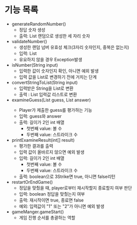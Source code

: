 # 기능 목록

- generateRandomNumber()
  - 정답 숫자 생성
  - 출력: List<Integer> 랜덤으로 생성한 세 자리 숫자
- validateNumber()
  - 생성한 랜덤 넘버 유효성 체크(3자리 숫자인지, 중복은 없는지)
  - 입력: List<Integer>
  - 유요하지 않을 경우 Exception발생
- isNumber(String input)
  - 입력한 값이 숫자인지 확인, 아니면 예외 발생
  - 입력 값을 List로 변경하기 전에 거치는 단계
- convertStringToList(String input)
  - 입력받은 String을 List로 변환
  - 출력 : List<Integer> 입력값 리스트로 변환
- examineGuess(List<Integer> guess, List<Integer> answer)
  - Player가 제출한 guess를 평가하는 기능
  - 입력: guess와 answer
  - 출력: 길이가 2인 int 배열
      - 첫번째 value: 볼 수
      - 두번째 value: 스트라이크 수
- printExamineResult(int[] result)
  - 평가한 결과를 출력
  - 입력 값이 올바르지 않으면 예외 발생
  - 입력: 길이가 2인 int 배열
    - 첫번째 value: 볼 수
    - 두번째 value: 스트라이크 수
  - 출력: boolean으로 3Strike면 true, 아니면 false리턴
- restartOrEndGame()
  - 정답을 맞췄을 때, player로부터 재시작할지 종료할지 여부 판단
  - 입력: boolean 정답을 맞췄는지 여부
  - 출력: 재시작이면 true, 종료면 false
  - 예외: 입력값이 "1" 또는 "2"가 아니면 예외 발생
- gameManger.gameStart()
  - 게임 진행 순서를 총괄하는 역할